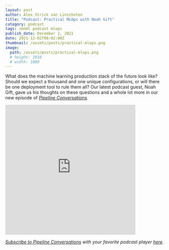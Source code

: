 ```yaml
---
layout: post
author: Alex Strick van Linschoten
title: "Podcast: Practical MLOps with Noah Gift"
category: podcast
tags: zenml podcast mlops
publish_date: December 2, 2021
date: 2021-12-02T00:02:00Z
thumbnail: /assets/posts/practical-mlops.png
image:
  path: /assets/posts/practical-mlops.png
  # height: 1910
  # width: 1000
---
```


What does the machine learning production stack of the future look like? Should we expect a thousand and one unique configurations, or will there be one deployment tool to rule them all? Our latest podcast guest, Noah Gift, gave us his thoughts on these questions and a whole lot more in our new episode of [*Pipeline Conversations*](https://podcast.zenml.io).

<iframe src="https://share.descript.com/embed/zUXSZGandRY" width="410" height="410" frameborder="0" allowfullscreen></iframe>

<br>

*[Subscribe to Pipeline Conversations](https://podcast.zenml.io/subscribe) with
your favorite podcast player [here](https://podcast.zenml.io/subscribe)*.
